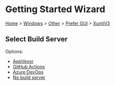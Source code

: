 # Getting Started Wizard

[Home](/docs/wiz/readme.md) > [Windows](Windows.md) > [Other](Windows_Other.md) > [Prefer GUI](Windows_Other_Gui.md) > [XunitV3](Windows_Other_Gui_XunitV3.md)

## Select Build Server

Options:
 * [AppVeyor](Windows_Other_Gui_XunitV3_AppVeyor.md)
 * [GitHub Actions](Windows_Other_Gui_XunitV3_GitHubActions.md)
 * [Azure DevOps](Windows_Other_Gui_XunitV3_AzureDevOps.md)
 * [No build server](Windows_Other_Gui_XunitV3_None.md)

